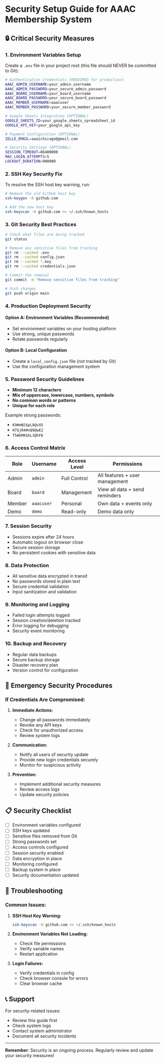 # Security Setup Guide for AAAC Membership System

## 🔒 **Critical Security Measures**

### 1. **Environment Variables Setup**

Create a `.env` file in your project root (this file should NEVER be committed to Git):

```bash
# Authentication Credentials (REQUIRED for production)
AAAC_ADMIN_USERNAME=your_admin_username
AAAC_ADMIN_PASSWORD=your_secure_admin_password
AAAC_BOARD_USERNAME=your_board_username
AAAC_BOARD_PASSWORD=your_secure_board_password
AAAC_MEMBER_USERNAME=aaacuser
AAAC_MEMBER_PASSWORD=your_secure_member_password

# Google Sheets Integration (OPTIONAL)
GOOGLE_SHEETS_ID=your_google_sheets_spreadsheet_id
GOOGLE_API_KEY=your_google_api_key

# Payment Configuration (OPTIONAL)
ZELLE_EMAIL=aaaichicago@gmail.com

# Security Settings (OPTIONAL)
SESSION_TIMEOUT=86400000
MAX_LOGIN_ATTEMPTS=5
LOCKOUT_DURATION=900000
```

### 2. **SSH Key Security Fix**

To resolve the SSH host key warning, run:

```bash
# Remove the old GitHub host key
ssh-keygen -R github.com

# Add the new host key
ssh-keyscan -H github.com >> ~/.ssh/known_hosts
```

### 3. **Git Security Best Practices**

```bash
# Check what files are being tracked
git status

# Remove any sensitive files from tracking
git rm --cached .env
git rm --cached config.json
git rm --cached *.key
git rm --cached credentials.json

# Commit the removal
git commit -m "Remove sensitive files from tracking"

# Push changes
git push origin main
```

### 4. **Production Deployment Security**

#### **Option A: Environment Variables (Recommended)**
- Set environment variables on your hosting platform
- Use strong, unique passwords
- Rotate passwords regularly

#### **Option B: Local Configuration**
- Create a `local_config.json` file (not tracked by Git)
- Use the configuration management system

### 5. **Password Security Guidelines**

- **Minimum 12 characters**
- **Mix of uppercase, lowercase, numbers, symbols**
- **No common words or patterns**
- **Unique for each role**

Example strong passwords:
- `K9#mN2$pL8@vX5`
- `H7$jR4#nQ9@wE2`
- `T5#bM8$kL3@hF6`

### 6. **Access Control Matrix**

| Role | Username | Access Level | Permissions |
|------|----------|--------------|-------------|
| Admin | `admin` | Full Control | All features + user management |
| Board | `board` | Management | View all data + send reminders |
| Member | `aaacuser` | Personal | Own data + events only |
| Demo | `demo` | Read-only | Demo data only |

### 7. **Session Security**

- Sessions expire after 24 hours
- Automatic logout on browser close
- Secure session storage
- No persistent cookies with sensitive data

### 8. **Data Protection**

- All sensitive data encrypted in transit
- No passwords stored in plain text
- Secure credential validation
- Input sanitization and validation

### 9. **Monitoring and Logging**

- Failed login attempts logged
- Session creation/deletion tracked
- Error logging for debugging
- Security event monitoring

### 10. **Backup and Recovery**

- Regular data backups
- Secure backup storage
- Disaster recovery plan
- Version control for configuration

## 🚨 **Emergency Security Procedures**

### If Credentials Are Compromised:

1. **Immediate Actions:**
   - Change all passwords immediately
   - Revoke any API keys
   - Check for unauthorized access
   - Review system logs

2. **Communication:**
   - Notify all users of security update
   - Provide new login credentials securely
   - Monitor for suspicious activity

3. **Prevention:**
   - Implement additional security measures
   - Review access logs
   - Update security policies

## 📋 **Security Checklist**

- [ ] Environment variables configured
- [ ] SSH keys updated
- [ ] Sensitive files removed from Git
- [ ] Strong passwords set
- [ ] Access controls configured
- [ ] Session security enabled
- [ ] Data encryption in place
- [ ] Monitoring configured
- [ ] Backup system in place
- [ ] Security documentation updated

## 🔧 **Troubleshooting**

### Common Issues:

1. **SSH Host Key Warning:**
   ```bash
   ssh-keyscan -H github.com >> ~/.ssh/known_hosts
   ```

2. **Environment Variables Not Loading:**
   - Check file permissions
   - Verify variable names
   - Restart application

3. **Login Failures:**
   - Verify credentials in config
   - Check browser console for errors
   - Clear browser cache

## 📞 **Support**

For security-related issues:
- Review this guide first
- Check system logs
- Contact system administrator
- Document all security incidents

---

**Remember**: Security is an ongoing process. Regularly review and update your security measures!
